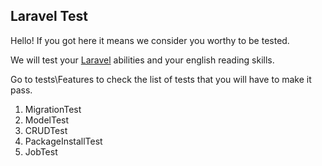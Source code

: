 ## Laravel Test

Hello! If you got here it means we consider you worthy to be tested. 

We will test your [Laravel](https://laravel.com) abilities and your english reading skills.

Go to tests\Features to check the list of tests that you will have to make it pass.

1. MigrationTest
2. ModelTest
3. CRUDTest
4. PackageInstallTest
5. JobTest

